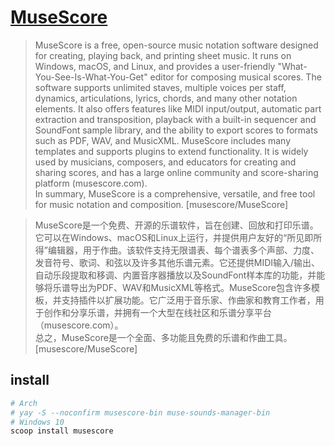 # [MuseScore](https://github.com/musescore/MuseScore)

> MuseScore is a free, open-source music notation software designed for creating, playing back, and printing sheet music. It runs on Windows, macOS, and Linux, and provides a user-friendly "What-You-See-Is-What-You-Get" editor for composing musical scores. The software supports unlimited staves, multiple voices per staff, dynamics, articulations, lyrics, chords, and many other notation elements. It also offers features like MIDI input/output, automatic part extraction and transposition, playback with a built-in sequencer and SoundFont sample library, and the ability to export scores to formats such as PDF, WAV, and MusicXML. MuseScore includes many templates and supports plugins to extend functionality. It is widely used by musicians, composers, and educators for creating and sharing scores, and has a large online community and score-sharing platform (musescore.com).  
> In summary, MuseScore is a comprehensive, versatile, and free tool for music notation and composition. [musescore/MuseScore]

> MuseScore是一个免费、开源的乐谱软件，旨在创建、回放和打印乐谱。它可以在Windows、macOS和Linux上运行，并提供用户友好的“所见即所得”编辑器，用于作曲。该软件支持无限谱表、每个谱表多个声部、力度、发音符号、歌词、和弦以及许多其他乐谱元素。它还提供MIDI输入/输出、自动乐段提取和移调、内置音序器播放以及SoundFont样本库的功能，并能够将乐谱导出为PDF、WAV和MusicXML等格式。MuseScore包含许多模板，并支持插件以扩展功能。它广泛用于音乐家、作曲家和教育工作者，用于创作和分享乐谱，并拥有一个大型在线社区和乐谱分享平台（musescore.com）。  
> 总之，MuseScore是一个全面、多功能且免费的乐谱和作曲工具。 [musescore/MuseScore]

## install

```sh
# Arch
# yay -S --noconfirm musescore-bin muse-sounds-manager-bin
# Windows 10
scoop install musescore
```
